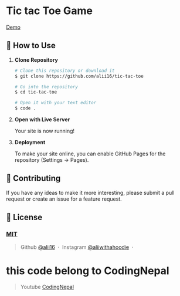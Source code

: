# Tic tac Toe Game

[Demo](https://alii16.github.io/tic-tac-toe/)

## 🚀 How to Use

1.  **Clone Repository**

    ```bash
    # Clone this repository or download it
    $ git clone https://github.com/alii16/tic-tac-toe

    # Go into the repository
    $ cd tic-tac-toe

    # Open it with your text editor
    $ code .
    ```

2. **Open with Live Server**

    Your site is now running!

3. **Deployment**

    To make your site online, you can enable GitHub Pages for the repository (Settings -> Pages).

## 📝 Contributing

If you have any ideas to make it more interesting, please submit a pull request or create an issue for a feature request.

## 🤝 License

### [MIT](LICENSE)

> Github [@alii16](https://github.com/alii16) &nbsp;&middot;&nbsp;
> Instagram [@aliiwithahoodie](https://instagram.com/aliiwithahoodie) &nbsp;&middot;&nbsp;

# this code belong to CodingNepal
> Youtube [CodingNepal](https://www.youtube.com/codingnepal)
